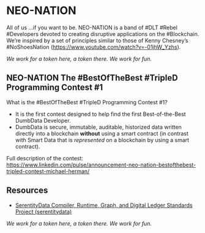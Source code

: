 # NEO-NATION

All of us …if you want to be. NEO-NATION is a band of #DLT #Rebel #Developers devoted to creating disruptive applications on the #Blockchain. We’re inspired by a set of principles similar to those of Kenny Chesney’s #NoShoesNation (https://www.youtube.com/watch?v=-01jhW_Yzhs).

*We work for a token here, a token there. We work for fun.*

## NEO-NATION The #BestOfTheBest #TripleD Programming Contest #1

What is the #BestOfTheBest #TripleD Programming Contest #1?

* It is the first contest designed to help find the first Best-of-the-Best DumbData Developer.
* DumbData is secure, immutable, auditable, historized data written directly into a blockchain **without** using a smart contract (in contrast with Smart Data that is *represented* on a blockchain by using a smart contract).

Full description of the contest: https://www.linkedin.com/pulse/announcement-neo-nation-bestofthebest-tripled-contest-michael-herman/

## Resources

* [SerentityData Compiler, Runtime, Graph, and Digital Ledger Standards Project (serentitydata)](https://github.com/mwherman2000/serentitydata/blob/master/README.md)

*We work for a token here, a token there. We work for fun.*